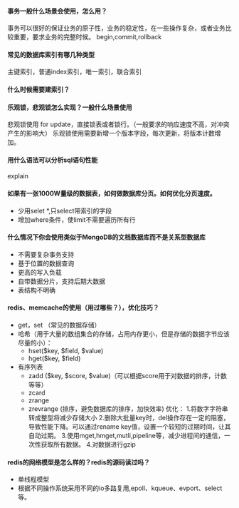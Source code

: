 #### 事务一般什么场景会使用，怎么用？
事务可以很好的保证业务的原子性，业务的稳定性，在一些操作复杂，或者业务比较重要，要求业务的完整时候。
begin,commit,rollback

#### 常见的数据库索引有哪几种类型
主键索引，普通index索引，唯一索引，联合索引

#### 什么时候需要建索引？

#### 乐观锁，悲观锁怎么实现？一般什么场景使用
悲观锁使用 for update，直接锁表或者锁行。（一般要求的响应速度不高，对冲突产生的影响大）
乐观锁使用需要新增一个版本字段，每次更新，将版本计数增加。

#### 用什么语法可以分析sql语句性能
explain

#### 如果有一张1000W量级的数据表，如何做数据库分页。如何优化分页速度。
- 少用selet *,只select带索引的字段
- 增加where条件，使limit不需要遍历所有行

#### 什么情况下你会使用类似于MongoDB的文档数据库而不是关系型数据库
- 不需要复杂事务支持
- 基于位置的数据查询
- 更高的写入负载
- 自带数据分片，支持后期大数据
- 表结构不明确

#### redis、memcache的使用（用过哪些？），优化技巧？
- get，set （常见的数据存储）
- 哈希（用于大量的数组集合的存储，占用内存更小，但是存储的数据字节应该尽量的小）：
    + hset($key, $field, $value)
    + hget($key, $field)
- 有序列表
    + zadd ($key, $score, $value)（可以根据score用于对数据的排序，计数等等）
    + zcard
    + zrange
    + zrevrange (排序，避免数据库的排序，加快效率)
优化：
1.将数字字符串转成整型将减少存储大小
2.删除大批量key时，del操作存在一定的阻塞，导致性能下降。可以通过rename key值，设置一个较短的过期时间，让其自动过期。
3.使用mget,hmget,mutli,pipeline等，减少进程间的通信，一次性获取所有数据。
4.对数据进行gzip

#### redis的网络模型是怎么样的？redis的源码读过吗？
- 单线程模型
- 根据不同操作系统采用不同的io多路复用,epoll、kqueue、evport、select等。

